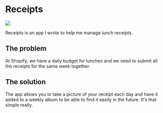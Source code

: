 Receipts
========

![](http://cl.ly/image/211W2b2x1i1t/1)

Receipts is an app I wrote to help me manage lunch receipts.

## The problem

At Shopify, we have a daily budget for lunches and we need to submit all the receipts for the same week together.

## The solution

The app allows you to take a picture of your receipt each day and have it added to a weekly album to be able to find it easily in the future. It's that simple really.
